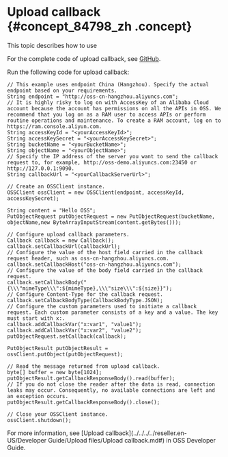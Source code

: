 # Upload callback {#concept_84798_zh .concept}

This topic describes how to use

For the complete code of upload callback, see [GitHub](https://github.com/aliyun/aliyun-oss-java-sdk/blob/master/src/samples/CallbackSample.java).

Run the following code for upload callback:

```language-java
// This example uses endpoint China (Hangzhou). Specify the actual endpoint based on your requirements.
String endpoint = "http://oss-cn-hangzhou.aliyuncs.com";
// It is highly risky to log on with AccessKey of an Alibaba Cloud account because the account has permissions on all the APIs in OSS. We recommend that you log on as a RAM user to access APIs or perform routine operations and maintenance. To create a RAM account, log on to https://ram.console.aliyun.com.
String accessKeyId = "<yourAccessKeyId>";
String accessKeySecret = "<yourAccessKeySecret>";
String bucketName = "<yourBucketName>";
String objectName = "<yourObjectName>";
// Specify the IP address of the server you want to send the callback request to, for example, http://oss-demo.aliyuncs.com:23450 or http://127.0.0.1:9090.
String callbackUrl = "<yourCallbackServerUrl>";

// Create an OSSClient instance.
OSSClient ossClient = new OSSClient(endpoint, accessKeyId, accessKeySecret);

String content = "Hello OSS";
PutObjectRequest putObjectRequest = new PutObjectRequest(bucketName, objectName,new ByteArrayInputStream(content.getBytes()));

// Configure upload callback parameters.
Callback callback = new Callback();
callback.setCallbackUrl(callbackUrl);
// Configure the value of the host field carried in the callback request header, such as oss-cn-hangzhou.aliyuncs.com.
callback.setCallbackHost("oss-cn-hangzhou.aliyuncs.com");
// Configure the value of the body field carried in the callback request.
callback.setCallbackBody("{\\\"mimeType\\\":${mimeType},\\\"size\\\":${size}}");
// Configure Content-Type for the callback request.
callback.setCalbackBodyType(CallbackBodyType.JSON);
// Configure the custom parameters used to initiate a callback request. Each custom parameter consists of a key and a value. The key must start with x:.
callback.addCallbackVar("x:var1", "value1");
callback.addCallbackVar("x:var2", "value2");
putObjectRequest.setCallback(callback);

PutObjectResult putObjectResult = ossClient.putObject(putObjectRequest);

// Read the message returned from upload callback.
byte[] buffer = new byte[1024];
putObjectResult.getCallbackResponseBody().read(buffer);
// If you do not close the reader after the data is read, connection leaks may occur. Consequently, no available connections are left and an exception occurs.
putObjectResult.getCallbackResponseBody().close();

// Close your OSSClient instance.
ossClient.shutdown();

```

For more information, see [Upload callback](../../../../reseller.en-US/Developer Guide/Upload files/Upload callback.md#) in OSS Developer Guide.

